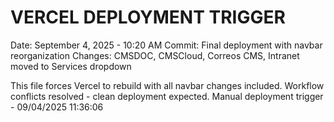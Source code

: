 VERCEL DEPLOYMENT TRIGGER
========================
Date: September 4, 2025 - 10:20 AM
Commit: Final deployment with navbar reorganization
Changes: CMSDOC, CMSCloud, Correos CMS, Intranet moved to Services dropdown

This file forces Vercel to rebuild with all navbar changes included.
Workflow conflicts resolved - clean deployment expected.
M a n u a l   d e p l o y m e n t   t r i g g e r   -   0 9 / 0 4 / 2 0 2 5   1 1 : 3 6 : 0 6  
 